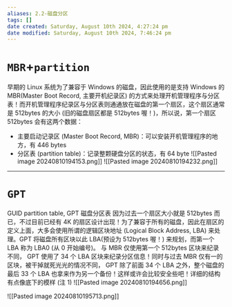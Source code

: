 ```yaml
---
aliases: 2.2-磁盘分区
tags: []
date created: Saturday, August 10th 2024, 4:27:24 pm
date modified: Saturday, August 10th 2024, 7:46:24 pm
---
```

# `MBR`+`partition`
早期的 Linux 系统为了兼容于 Windows 的磁盘，因此使用的是支持 Windows 的 MBR(Master Boot Record, 主要开机纪录区) 的方式来处理开机管理程序与分区表！而开机管理程序纪录区与分区表则通通放在磁盘的第一个扇区，这个扇区通常是 512bytes 的大小 (旧的磁盘扇区都是 512bytes 喔！)，所以说，第一个扇区 512bytes 会有这两个数据：
- 主要启动记录区 (Master Boot Record, MBR)：可以安装开机管理程序的地方，有 446 bytes
- 分区表 (partition table)：记录整颗硬盘分区的状态，有 64 byte
![[Pasted image 20240810194153.png]]
![[Pasted image 20240810194232.png]]
---
# `GPT`
GUID partition table, GPT 磁盘分区表
因为过去一个扇区大小就是 512bytes 而已，不过目前已经有 4K 的扇区设计出现！为了兼容于所有的磁盘，因此在扇区的定义上面，大多会使用所谓的逻辑区块地址 (Logical Block Address, LBA) 来处理。GPT 将磁盘所有区块以此 LBA(预设为 512bytes 喔！) 来规划，而第一个 LBA 称为 LBA0 (从 0 开始编号)。
与 MBR 仅使用第一个 512bytes 区块来纪录不同， GPT 使用了 34 个 LBA 区块来纪录分区信息！同时与过去 MBR 仅有一的区块，被干掉就死光光的情况不同， GPT 除了前面 34 个 LBA 之外，整个磁盘的最后 33 个 LBA 也拿来作为另一个备份！这样或许会比较安全些吧！详细的结构有点像底下的模样 (注 1)
![[Pasted image 20240810194656.png]]

![[Pasted image 20240810195713.png]]